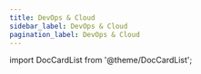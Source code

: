 ```yaml
---
title: DevOps & Cloud
sidebar_label: DevOps & Cloud
pagination_label: DevOps & Cloud
---
```


import DocCardList from '@theme/DocCardList';

<DocCardList />
